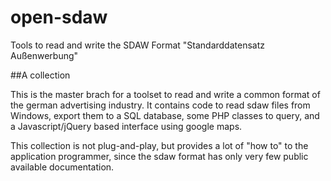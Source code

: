 open-sdaw
=========

Tools to read and write the SDAW Format "Standarddatensatz Außenwerbung"


##A collection

This is the master brach for a toolset to read and write a common format of the german advertising industry. 
It contains code to read sdaw files from Windows, export them to a SQL database, some PHP classes to query, and a Javascript/jQuery based interface using google maps.

This collection is not plug-and-play, but provides a lot of "how to" to the application programmer, since the sdaw format has only very few public available documentation.

